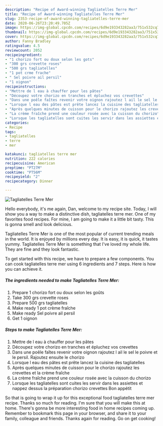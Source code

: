 ```yaml
---
description: "Recipe of Award-winning Tagliatelles Terre Mer"
title: "Recipe of Award-winning Tagliatelles Terre Mer"
slug: 2353-recipe-of-award-winning-tagliatelles-terre-mer
date: 2020-06-26T23:20:49.705Z
image: https://img-global.cpcdn.com/recipes/6d9e193343282aa3/751x532cq70/tagliatelles-terre-mer-photo-principale-de-la-recette.jpg
thumbnail: https://img-global.cpcdn.com/recipes/6d9e193343282aa3/751x532cq70/tagliatelles-terre-mer-photo-principale-de-la-recette.jpg
cover: https://img-global.cpcdn.com/recipes/6d9e193343282aa3/751x532cq70/tagliatelles-terre-mer-photo-principale-de-la-recette.jpg
author: Fanny Bradley
ratingvalue: 4.5
reviewcount: 2052
recipeingredient:
- "1 chorizo fort ou doux selon les gots"
- "300 grs crevette roses"
- "500 grs tagliatelles"
- "1 pot crme frache"
- " Sel poivre ail persil"
- "1 oignon"
recipeinstructions:
- "Mettre de l eau à chauffer pour les pâtes"
- "Découpez votre chorizo en tranches et épluchez vos crevettes"
- "Dans une poêle faîtes revenir votre oignon rajoutez l ail le sel le poivre et le persil. Rajoutez ensuite le chorizo"
- "Lorsque l eau des pâtes est prête lancez la cuisine des tagliatelles"
- "Après quelques minutes de cuisson pour le chorizo rajoutez les crevettes et la crème fraîche"
- "La crème fraîche prend une couleur rosée avec la cuisson du chorizo"
- "Lorsque les tagliatelles sont cuites les servir dans les assiettes et nappez dessus la préparation chorizo crevettes Bon appétit"
categories:
- Recipe
tags:
- tagliatelles
- terre
- mer

katakunci: tagliatelles terre mer 
nutrition: 222 calories
recipecuisine: American
preptime: "PT27M"
cooktime: "PT56M"
recipeyield: "2"
recipecategory: Dinner

---
```



![Tagliatelles Terre Mer](https://img-global.cpcdn.com/recipes/6d9e193343282aa3/751x532cq70/tagliatelles-terre-mer-photo-principale-de-la-recette.jpg)

Hello everybody, it's me again, Dan, welcome to my recipe site. Today, I will show you a way to make a distinctive dish, tagliatelles terre mer. One of my favorites food recipes. For mine, I am going to make it a little bit tasty. This is gonna smell and look delicious.

Tagliatelles Terre Mer is one of the most popular of current trending meals in the world. It is enjoyed by millions every day. It is easy, it is quick, it tastes yummy. Tagliatelles Terre Mer is something that I've loved my whole life. They are fine and they look fantastic.




To get started with this recipe, we have to prepare a few components. You can cook tagliatelles terre mer using 6 ingredients and 7 steps. Here is how you can achieve it.

<!--inarticleads1-->

##### The ingredients needed to make Tagliatelles Terre Mer:

1. Prepare 1 chorizo fort ou doux selon les goûts
1. Take 300 grs crevette roses
1. Prepare 500 grs tagliatelles
1. Make ready 1 pot crème fraîche
1. Make ready  Sel poivre ail persil
1. Get 1 oignon




<!--inarticleads2-->

##### Steps to make Tagliatelles Terre Mer:

1. Mettre de l eau à chauffer pour les pâtes
1. Découpez votre chorizo en tranches et épluchez vos crevettes
1. Dans une poêle faîtes revenir votre oignon rajoutez l ail le sel le poivre et le persil. Rajoutez ensuite le chorizo
1. Lorsque l eau des pâtes est prête lancez la cuisine des tagliatelles
1. Après quelques minutes de cuisson pour le chorizo rajoutez les crevettes et la crème fraîche
1. La crème fraîche prend une couleur rosée avec la cuisson du chorizo
1. Lorsque les tagliatelles sont cuites les servir dans les assiettes et nappez dessus la préparation chorizo crevettes Bon appétit




So that is going to wrap it up for this exceptional food tagliatelles terre mer recipe. Thanks so much for reading. I'm sure that you will make this at home. There's gonna be more interesting food in home recipes coming up. Remember to bookmark this page in your browser, and share it to your family, colleague and friends. Thanks again for reading. Go on get cooking!
